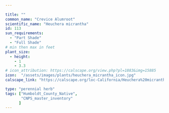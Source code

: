 ```yaml
---
 
title: ""
common_name: "Crevice Alumroot"
scientific_name: "Heuchera micrantha"
id: 113
sun_requirements:
  - "Part Shade"
  - "Full Shade"
# min then max in feet
plant_size:
  - height: 
    - 1
    - 3.3
# icon_attribution: https://calscape.org/view.php?pl=1883&img=15885 
icon:  "/assets/images/plants/heuchera_micrantha_icon.jpg"
calscape_link: "https://calscape.org/loc-California/Heuchera%20micrantha(%20)"

type: "perennial herb"
tags: ["Humboldt_County_Native",
       "CNPS_master_inventory"
      ]
---
```




